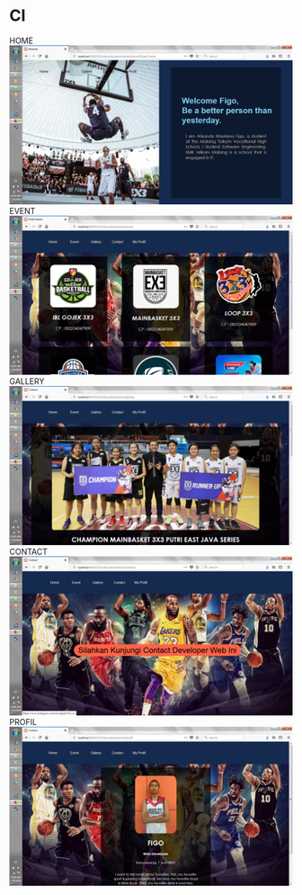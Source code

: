# CI
HOME
![!alt text](https://github.com/Arisandy88/CI/blob/master/beranda.png)
EVENT
![!alt text](https://github.com/Arisandy88/CI/blob/master/event.png)
GALLERY
![!alt text](https://github.com/Arisandy88/CI/blob/master/gallery.png)
CONTACT
![!alt text](https://github.com/Arisandy88/CI/blob/master/contact.png)
PROFIL
![!alt text](https://github.com/Arisandy88/CI/blob/master/profil.png)

